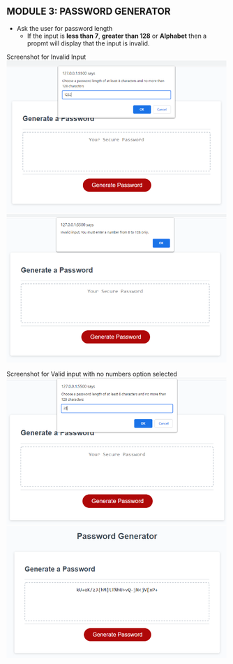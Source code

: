 ## MODULE 3: PASSWORD GENERATOR

- Ask the user for password length
  - If the input is **less than 7**, **greater than 128** or **Alphabet** then a propmt will display that the input is invalid.

Screenshot for Invalid Input\
![password generator demo](./Assets/InvalidInput.png)
![password generator demo](./Assets/InvalidInput2.png)

Screenshot for Valid input with no numbers option selected\
![password generator demo](./Assets/ValidInput.png)
![password generator demo](./Assets/output.png)
